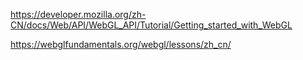 https://developer.mozilla.org/zh-CN/docs/Web/API/WebGL_API/Tutorial/Getting_started_with_WebGL

https://webglfundamentals.org/webgl/lessons/zh_cn/
